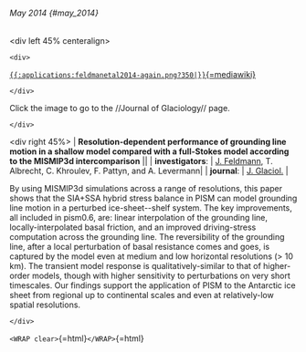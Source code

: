 ###### May 2014 {#may_2014}

\<div left 45% centeralign\>

```{=html}
<div>
```
[`{{:applications:feldmanetal2014-again.png?350|}}`{=mediawiki}](http://www.igsoc.org/journal/60/220/j13J093.html)

```{=html}
</div>
```
Click the image to go to the //Journal of Glaciology// page.

```{=html}
</div>
```
\<div right 45%\> \| **Resolution-dependent performance of grounding
line motion in a shallow model compared with a full-Stokes model
according to the MISMIP3d intercomparison** \|\| \|
**investigators**: \| [J.
Feldmann](http://www.pik-potsdam.de/~johfeld/), T. Albrecht,
C. Khroulev, F. Pattyn, and A. Levermann\| \| **journal**: \| [J.
Glaciol.](http://www.igsoc.org/journal/) \|

By using MISMIP3d simulations across a range of resolutions, this paper
shows that the SIA+SSA hybrid stress balance in PISM can model grounding
line motion in a perturbed ice-sheet--shelf system. The key
improvements, all included in pism0.6, are: linear interpolation of the
grounding line, locally-interpolated basal friction, and an improved
driving-stress computation across the grounding line. The reversibility
of the grounding line, after a local perturbation of basal resistance
comes and goes, is captured by the model even at medium and low
horizontal resolutions (\> 10 km). The transient model response is
qualitatively-similar to that of higher-order models, though with higher
sensitivity to perturbations on very short timescales. Our findings
support the application of PISM to the Antarctic ice sheet from regional
up to continental scales and even at relatively-low spatial resolutions.

```{=html}
</div>
```
`<WRAP clear>`{=html}`</WRAP>`{=html}
